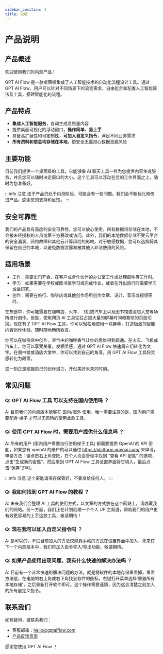 ```yaml
---
sidebar_position: 1
title: 说明
---
```


# 产品说明

## 产品概述

<!-- GPT AI Flow 是一款桌面级集成了人工智能技术的自动化流程设计工具。 -->

欢迎使用我们的内测产品！

GPT AI Flow 是一款桌面级集成了人工智能技术的自动化流程设计工具。通过 GPT AI Flow，用户可以针对不同场景下的流程需求，自由组合和配置人工智能算法及工具，搭建智能化的流程。

<!-- GPTAiFlow 提供了全面且易用的流程设计平台，包含了前端可视化的流程编辑器和后端实时的任务执行引擎，帮助用户集中精力解决业务问题，而不需要担心繁琐的流程配置。 -->

## 产品特点

- **集成人工智能服务**，自动生成高质量内容
- 提供桌面可视化的浮动窗口，**操作简单、易上手**
- 具备高扩展性和可定制性，**可加入自定义指令**，满足不同业务需求
- **所有资料和信息均存储在本地**，更安全无需担心数据泄漏风险
  <!-- - 集成多种人工智能算法及工具，支持灵活组合和定制 -->
  <!-- - 提供前端可视化的流程编辑器，操作简单、易上手 -->

## 主要功能

目前我们提供一个桌面级的工具，它能够像 AI 聊天工具一样为您提供内容生成服务，并且您可以随时决定窗口的大小。这个工具可以浮动在您的工作界面之上，随时为您准备好。

:::info 注意
由于产品仍处于内测阶段，可能会有一些问题。我们会不断优化和改进产品，感谢您的支持和反馈。
:::

## 安全可靠性

我们的产品具有高度的安全可靠性，您可以放心使用。所有数据将存储在本地，不会被未经授权的人员或第三方篡改或访问。此外，我们的本地数据存储不受云平台的安全漏洞、网络故障和其他云计算风险的影响。对于敏感数据，您可以选择将其保留在自己的本地，以避免数据泄露和被其他人非法使用的风险。

## 适用场景

- 工作：需要出门开会、在客户或合作伙伴的办公室工作或处理邮件等工作时。
- 学习：如果需要在学校或图书馆学习或完成作业，或者在外出旅行时需要学习或做研究。
- 创作：需要在旅行、咖啡店或其他创作场所创作文章、设计、音乐或视频等时。

在旅途中，你可能需要在咖啡店、火车、飞机或汽车上以及图书馆或酒店大堂等场所进行创作。但是，使用网页 AI 工具往往占据大量的屏幕时间和繁琐的页面切换。现在有了 GPT AI Flow 工具，你可以轻松地使用一块屏幕，打造极致的智能内容创作体验，随时随地畅所欲言。

你可以在咖啡店中创作，空气中的咖啡香气让你的思维得到疏通。在火车、飞机或汽车上，你可以享受美景，发掘灵感，通过 GPT AI Flow 快速将它们转化为文字。在图书馆或酒店大堂中，你可以找到自己的角落，用 GPT AI Flow 工具将灵感转化为段落。

这一刻正是挖掘自己的创作潜力，开创美好未来的时刻。

## 常见问题

### Q: GPT AI Flow 工具 可以支持在国内使用吗 ？

A: 目前我们的内测版本能够在 国内/海外 使用，唯一需要注意的是，国内用户需要配合 梯子 才可以无风险的使用此款工具。

### Q: 使用 GPT AI Flow 时，需要用户提供什么信息吗 ？

A: 所有的用户 (国内用户需要自行使用梯子工具) 都需要提供 OpenAI 的 API 密匙，如果您有 openAI 的账户的可以通过 https://platform.openai.com/ 来申请，申请方法：请点击右上角登陆，在个人页面管理中找到 “查看 API 密匙” 的选项，点击“生成新的密匙”，然后来到 GPT AI Flow 工具设置界面将它填入，最后点击“保存”即可。

:::info 注意
这个密匙请保存保管好，不要发给任何人。
:::

### Q: 我如何找到 GPT AI Flow 的教程 ？

A: 未来我们会整理 AI 工具的使用方式，以文章的方式放在这个网站上，请收藏我们的网站。另一方面，我们正在计划创建一个个人 UP 主频道，帮助我们的用户更有效更容易的上手这款工具，敬请期待！

### Q: 现在我可以加入自定义指令吗 ？

A: 是可以的，不过目前加入的方法仅能靠手动的方式在设置界面中加入，未来在下一个内测版本中，我们将加入指令导入/导出功能，敬请期待。

### Q: 如果产品使用出现问题，我有什么快速的解决办法吗 ？

A: 目前有一个非常快速的解决问题的办法，就是将软件的本地存储重置掉，重置方法是，在电脑的右上角或右下角找到软件的图标，右键打开菜单选择‘重置所有本地存储’，之后重新打开软件即可。这个操作需要谨慎，因为这会清楚之前加入的所有自定义指令。

## 联系我们

如有疑问，请联系我们：

- 客服邮箱：hello@gptaiflow.com
- [产品反馈页面](https://wj.qq.com/s2/12214642/c9c6)

感谢您使用 GPT AI Flow ！
